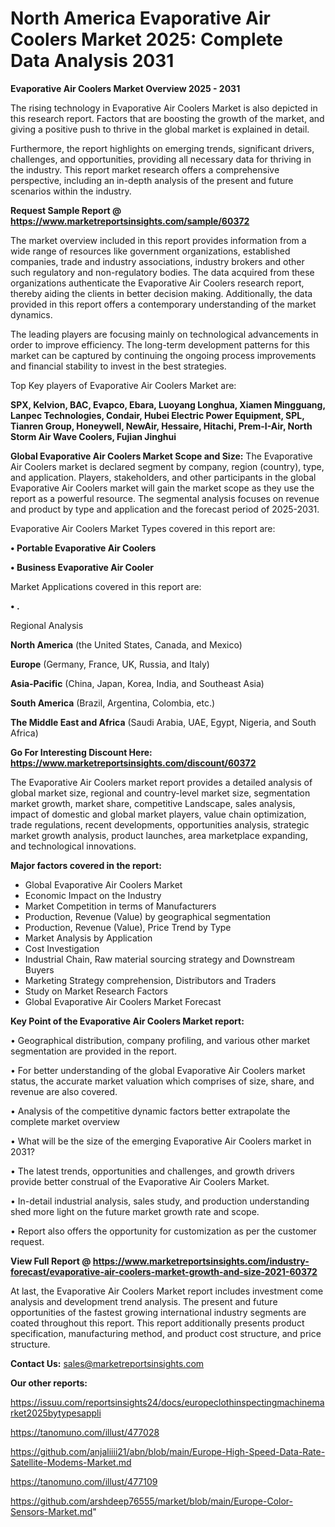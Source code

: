 # North America Evaporative Air Coolers Market 2025: Complete Data Analysis 2031

<Strong> Evaporative Air Coolers Market Overview 2025 - 2031</strong>

The rising technology in Evaporative Air Coolers Market is also depicted in this research report. Factors that are boosting the growth of the market, and giving a positive push to thrive in the global market is explained in detail.

Furthermore, the report highlights on emerging trends, significant drivers, challenges, and opportunities, providing all necessary data for thriving in the industry. This report market research offers a comprehensive perspective, including an in-depth analysis of the present and future scenarios within the industry.

<strong>Request Sample Report @ <a href=https://www.marketreportsinsights.com/sample/60372>https://www.marketreportsinsights.com/sample/60372</a></strong>

The market overview included in this report provides information from a wide range of resources like government organizations, established companies, trade and industry associations, industry brokers and other such regulatory and non-regulatory bodies. The data acquired from these organizations authenticate the Evaporative Air Coolers research report, thereby aiding the clients in better decision making. Additionally, the data provided in this report offers a contemporary understanding of the market dynamics.

The leading players are focusing mainly on technological advancements in order to improve efficiency. The long-term development patterns for this market can be captured by continuing the ongoing process improvements and financial stability to invest in the best strategies.

Top Key players of Evaporative Air Coolers Market are:

<strong>SPX, Kelvion, BAC, Evapco, Ebara, Luoyang Longhua, Xiamen Mingguang, Lanpec Technologies, Condair, Hubei Electric Power Equipment, SPL, Tianren Group, Honeywell, NewAir, Hessaire, Hitachi, Prem-I-Air, North Storm Air Wave Coolers, Fujian Jinghui</strong>

<strong><b>Global Evaporative Air Coolers Market Scope and Size:</b></strong>
The Evaporative Air Coolers market is declared segment by company, region (country), type, and application. Players, stakeholders, and other participants in the global Evaporative Air Coolers market will gain the market scope as they use the report as a powerful resource. The segmental analysis focuses on revenue and product by type and application and the forecast period of 2025-2031.

Evaporative Air Coolers Market Types covered in this report are:

<strong>• Portable Evaporative Air Coolers

• Business Evaporative Air Cooler</strong>

Market Applications covered in this report are:

<strong>• .</strong> 

Regional Analysis

<strong>North America</strong> (the United States, Canada, and Mexico)

<strong>Europe</strong> (Germany, France, UK, Russia, and Italy)

<strong>Asia-Pacific</strong> (China, Japan, Korea, India, and Southeast Asia)

<strong>South America</strong> (Brazil, Argentina, Colombia, etc.)

<strong>The Middle East and Africa</strong> (Saudi Arabia, UAE, Egypt, Nigeria, and South Africa)

<strong>Go For Interesting Discount Here: <a href=https://www.marketreportsinsights.com/discount/60372>https://www.marketreportsinsights.com/discount/60372</a></strong>

The Evaporative Air Coolers market report provides a detailed analysis of global market size, regional and country-level market size, segmentation market growth, market share, competitive Landscape, sales analysis, impact of domestic and global market players, value chain optimization, trade regulations, recent developments, opportunities analysis, strategic market growth analysis, product launches, area marketplace expanding, and technological innovations.

<strong><b>Major factors covered in the report:</b></strong>
<ul>
  <li>Global Evaporative Air Coolers Market </li>
  <li>Economic Impact on the Industry</li>
  <li>Market Competition in terms of Manufacturers</li>
  <li>Production, Revenue (Value) by geographical segmentation</li>
  <li>Production, Revenue (Value), Price Trend by Type</li>
  <li>Market Analysis by Application</li>
  <li>Cost Investigation</li>
  <li>Industrial Chain, Raw material sourcing strategy and Downstream Buyers</li>
  <li>Marketing Strategy comprehension, Distributors and Traders</li>
  <li>Study on Market Research Factors</li>
  <li>Global Evaporative Air Coolers Market Forecast</li>
</ul>

<strong><b>Key Point of the Evaporative Air Coolers Market report:</b></strong>

• Geographical distribution, company profiling, and various other market segmentation are provided in the report.

• For better understanding of the global Evaporative Air Coolers market status, the accurate market valuation which comprises of size, share, and revenue are also covered.

• Analysis of the competitive dynamic factors better extrapolate the complete market overview

• What will be the size of the emerging Evaporative Air Coolers market in 2031?

• The latest trends, opportunities and challenges, and growth drivers provide better construal of the Evaporative Air Coolers Market.

• In-detail industrial analysis, sales study, and production understanding shed more light on the future market growth rate and scope.

• Report also offers the opportunity for customization as per the customer request.

<strong><b>View Full Report @ <a href=https://www.marketreportsinsights.com/industry-forecast/evaporative-air-coolers-market-growth-and-size-2021-60372>https://www.marketreportsinsights.com/industry-forecast/evaporative-air-coolers-market-growth-and-size-2021-60372</a></b></strong>


At last, the Evaporative Air Coolers Market report includes investment come analysis and development trend analysis. The present and future opportunities of the fastest growing international industry segments are coated throughout this report. This report additionally presents product specification, manufacturing method, and product cost structure, and price structure.

<strong>Contact Us:</strong>
sales@marketreportsinsights.com

<strong>Our other reports:</strong>

<a href=https://issuu.com/reportsinsights24/docs/europeclothinspectingmachinemarket2025bytypesappli>https://issuu.com/reportsinsights24/docs/europeclothinspectingmachinemarket2025bytypesappli</a>

<a href=https://tanomuno.com/illust/477028>https://tanomuno.com/illust/477028</a>

<a href=https://github.com/anjaliiii21/abn/blob/main/Europe-High-Speed-Data-Rate-Satellite-Modems-Market.md>https://github.com/anjaliiii21/abn/blob/main/Europe-High-Speed-Data-Rate-Satellite-Modems-Market.md</a>

<a href=https://tanomuno.com/illust/477109>https://tanomuno.com/illust/477109</a>

<a href=https://github.com/arshdeep76555/market/blob/main/Europe-Color-Sensors-Market.md>https://github.com/arshdeep76555/market/blob/main/Europe-Color-Sensors-Market.md</a>"
